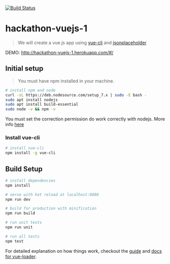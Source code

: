 [![Build Status](https://travis-ci.org/cnascimentord/hackathon-vuejs-1.svg?branch=master)](https://travis-ci.org/cnascimentord/hackathon-vuejs-1)
# hackathon-vuejs-1

> We will create a vue.js app using [vue-cli](https://github.com/vuejs/vue-cli) and [jsonplaceholder](https://jsonplaceholder.typicode.com/)

DEMO: http://hackathon-vuejs-1.herokuapp.com/#/

## Initial setup

> You must have npm installed in your machine.

```bash
# install npm and node
curl -sL https://deb.nodesource.com/setup_7.x | sudo -E bash -
sudo apt install nodejs
sudo apt install build-essential
sudo node -v && npm -v
```

You must set the correction permission do work correctly with nodejs. More info [here](https://docs.npmjs.com/getting-started/fixing-npm-permissions#option-2-change-npms-default-directory-to-another-directory)

### Install vue-cli
```bash
# install vue-cli
npm install -g vue-cli
```

## Build Setup

``` bash
# install dependencies
npm install

# serve with hot reload at localhost:8080
npm run dev

# build for production with minification
npm run build

# run unit tests
npm run unit

# run all tests
npm test
```

For detailed explanation on how things work, checkout the [guide](http://vuejs-templates.github.io/webpack/) and [docs for vue-loader](http://vuejs.github.io/vue-loader).

